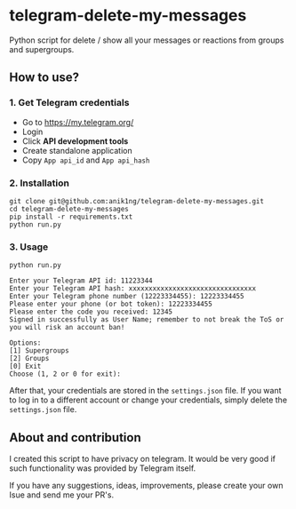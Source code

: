 # telegram-delete-my-messages
Python script for delete / show all your messages or reactions from groups and supergroups.

## How to use?

### 1. Get Telegram credentials

* Go to https://my.telegram.org/
* Login
* Click **API development tools**
* Create standalone application
* Copy `App api_id` and `App api_hash`

### 2. Installation

```
git clone git@github.com:anik1ng/telegram-delete-my-messages.git
cd telegram-delete-my-messages
pip install -r requirements.txt
python run.py
```

### 3. Usage

```
python run.py

Enter your Telegram API id: 11223344
Enter your Telegram API hash: xxxxxxxxxxxxxxxxxxxxxxxxxxxxxxxx
Enter your Telegram phone number (12223334455): 12223334455
Please enter your phone (or bot token): 12223334455
Please enter the code you received: 12345
Signed in successfully as User Name; remember to not break the ToS or you will risk an account ban!

Options:
[1] Supergroups
[2] Groups
[0] Exit
Choose (1, 2 or 0 for exit): 
```

After that, your credentials are stored in the `settings.json` file. If you want to log in to a different account or change your credentials, simply delete the `settings.json` file.


## About and contribution

I created this script to have privacy on telegram. 
It would be very good if such functionality was provided by Telegram itself.

If you have any suggestions, ideas, improvements, please create your own Isue and send me your PR's.
